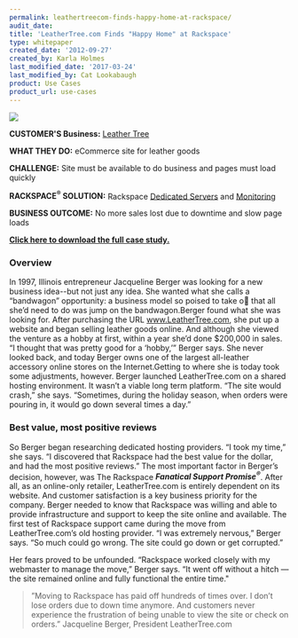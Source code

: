 ```yaml
---
permalink: leathertreecom-finds-happy-home-at-rackspace/
audit_date:
title: 'LeatherTree.com Finds "Happy Home" at Rackspace'
type: whitepaper
created_date: '2012-09-27'
created_by: Karla Holmes
last_modified_date: '2017-03-24'
last_modified_by: Cat Lookabaugh
product: Use Cases
product_url: use-cases
---
```


<a href="www.leathertree.com">
   <img src="{% asset_path use-cases/leathertreecom-finds-happy-home-at-rackspace/leathertree.png %}" />
</a>

**CUSTOMER'S Business:** [Leather Tree](http://www.leathertree.com/)

**WHAT THEY DO:** eCommerce site for leather goods

**CHALLENGE:** Site must be available to do business and pages must load
quickly

**RACKSPACE<sup>&reg;</sup> SOLUTION:** Rackspace [Dedicated
Servers](http://www.rackspace.com/managed_hosting/configurations.php)
and
[Monitoring](http://www.rackspace.com/managed_hosting/services/reporting/urlmonitoring.php)

**BUSINESS OUTCOME:** No more sales lost due to downtime and slow page loads

**[Click here to download the full case
study.](http://broadcast.rackspace.com/hosting_knowledge/whitepapers/CaseStudy_LeatherTree.pdf)**

### Overview

In 1997, Illinois entrepreneur Jacqueline Berger was looking for a new business
idea--but not just any idea. She wanted what she calls a “bandwagon”
opportunity: a business model so poised to take o that all she’d need to do
was jump on the bandwagon.Berger found what she was looking for. After
purchasing the URL www.LeatherTree.com, she put up a website and began selling
leather goods online. And although she viewed the venture as a hobby at first,
within a year she’d done $200,000 in sales. “I thought that was pretty good for
a ‘hobby,’” Berger says.  She never looked back, and today Berger owns one of
the largest all-leather accessory online stores on the Internet.Getting to
where she is today took some adjustments, however. Berger launched
LeatherTree.com on a shared hosting environment. It wasn’t a viable long term
platform. “The site would crash,” she says. “Sometimes, during the holiday
season, when orders were pouring in, it would go down several times a day.”

### Best value, most positive reviews

So Berger began researching dedicated hosting providers. “I took my time,” she
says. “I discovered that Rackspace had the best value for the dollar, and had
the most positive reviews.” The most important factor in Berger’s decision,
however, was The Rackspace ***Fanatical Support Promise<sup>&reg;</sup>***.
After all, as an online-only retailer, LeatherTree.com is entirely dependent on
its website. And customer satisfaction is a key business priority for the
company. Berger needed to know that Rackspace was willing and able to provide
infrastructure and support to keep the site online and available. The first
test of Rackspace support came during the move from LeatherTree.com’s old
hosting provider. “I was extremely nervous,” Berger says. “So much could go
wrong. The site could go down or get corrupted.”

Her fears proved to be unfounded. “Rackspace worked closely with
my webmaster to manage the move,” Berger says. “It went off without
a hitch — the site remained online and fully functional the entire time."

> ”Moving to Rackspace has paid off hundreds of times over.  I don’t lose orders
due to down time anymore. And customers never experience the frustration of
being unable to view the site or check on orders.” Jacqueline Berger, President
LeatherTree.com

